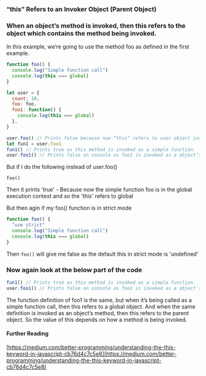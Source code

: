 ### “this” Refers to an Invoker Object (Parent Object)

### When an object’s method is invoked, then this refers to the object which contains the method being invoked.

In this example, we’re going to use the method foo as defined in the first example.

```js
function foo() {
  console.log("Simple function call")
  console.log(this === global)
}

let user = {
  count: 10,
  foo: foo,
  foo1: function() {
    console.log(this === global)
  },
}

user.foo() // Prints false because now “this” refers to user object instead of global object.
let fun1 = user.foo1
fun1() // Prints true as this method is invoked as a simple function.
user.foo1() // Prints false on console as foo1 is invoked as a object’s method, and the 'this' refers to the containing object NOT 'window' or 'global'
```

But if I do the following instead of user.foo()

`foo()`

Then it prints 'true' - Because now the simple function foo is in the global execution context and so the 'this' refers to global

But then agin if my foo() function is in strict mode

```js
function foo() {
  "use strict"
  console.log("Simple function call")
  console.log(this === global)
}
```

Then `foo()` will give me false as the default this in strict mode is 'undefined'

### Now again look at the below part of the code

```js
fun1() // Prints true as this method is invoked as a simple function.
user.foo1() // Prints false on console as foo1 is invoked as a object’s method,
```

The function definition of foo1 is the same, but when it’s being called as a simple function call, then this refers to a global object. And when the same definition is invoked as an object’s method, then this refers to the parent object. So the value of this depends on how a method is being invoked.

#### Further Reading

[https://medium.com/better-programming/understanding-the-this-keyword-in-javascript-cb76d4c7c5e8](https://medium.com/better-programming/understanding-the-this-keyword-in-javascript-cb76d4c7c5e8)
